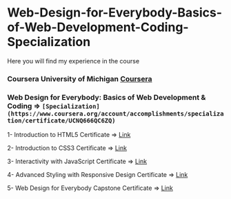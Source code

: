 # Web-Design-for-Everybody-Basics-of-Web-Development-Coding-Specialization

Here you will find my experience in the course

### Coursera University of Michigan [Coursera](https://www.coursera.org/specializations/web-design)

### Web Design for Everybody: Basics of Web Development & Coding => `[Specialization](https://www.coursera.org/account/accomplishments/specialization/certificate/UCNQ666QC6ZQ)`

1- Introduction to HTML5
Certificate => [Link](https://www.coursera.org/account/accomplishments/certificate/HP4P8RHCVT29)

2- Introduction to CSS3
Certificate => [Link](https://www.coursera.org/account/accomplishments/certificate/LSFFPNEGGDDX)

3- Interactivity with JavaScript
Certificate => [Link](https://www.coursera.org/account/accomplishments/certificate/XUL4BHS7DRAX) 

4- Advanced Styling with Responsive Design
Certificate => [Link](https://www.coursera.org/account/accomplishments/certificate/YGML3NDYN3VM)

5- Web Design for Everybody Capstone
Certificate => [Link](https://www.coursera.org/account/accomplishments/certificate/8ZRCKQCK8PCQ)
